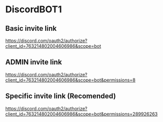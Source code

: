 # DiscordBOT1

## Basic invite link
https://discord.com/oauth2/authorize?client_id=763214802004606986&scope=bot

## ADMIN invite link
https://discord.com/oauth2/authorize?client_id=763214802004606986&scope=bot&permissions=8

## Specific invite link (Recomended)
https://discord.com/oauth2/authorize?client_id=763214802004606986&scope=bot&permissions=289926263
